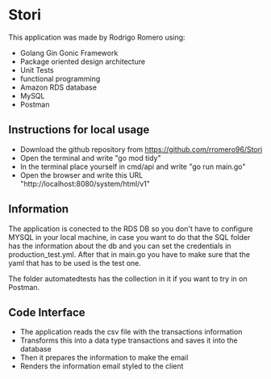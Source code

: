 # Stori
This application was made by Rodrigo Romero using: 
- Golang Gin Gonic Framework
- Package oriented design architecture
- Unit Tests
- functional programming
- Amazon RDS database
- MySQL
- Postman

## Instructions for local usage
- Download the github repository from https://github.com/rromero96/Stori
- Open the terminal and write "go mod tidy"
- In the terminal place yourself in cmd/api and write "go run main.go"
- Open the browser and write this URL "http://localhost:8080/system/html/v1"

## Information
The application is conected to the RDS DB so you don't have to configure MYSQL in your local machine, in case you want to do that the SQL folder has the information about the db and you can set the credentials in production_test.yml. After that in main.go you have to make sure that the yaml that has to be used is the test one.

The folder automatedtests has the collection in it if you want to try in on Postman.

## Code Interface
- The application reads the csv file with the transactions information
- Transforms this into a data type transactions and saves it into the database
- Then it prepares the information to make the email
- Renders the information email styled to the client